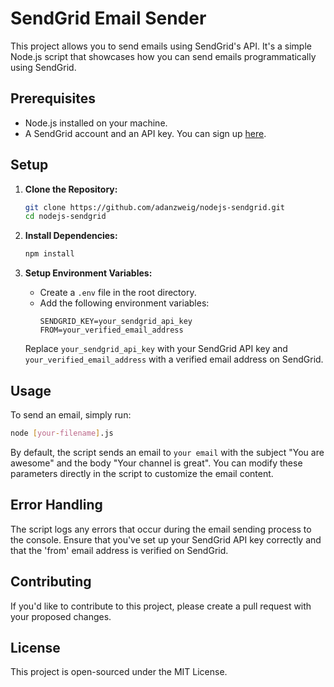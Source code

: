 # SendGrid Email Sender

This project allows you to send emails using SendGrid's API. It's a simple Node.js script that showcases how you can send emails programmatically using SendGrid.

## Prerequisites

- Node.js installed on your machine.
- A SendGrid account and an API key. You can sign up [here](https://sendgrid.com/).

## Setup

1. **Clone the Repository:**
   ```bash
   git clone https://github.com/adanzweig/nodejs-sendgrid.git
   cd nodejs-sendgrid
   ```

2. **Install Dependencies:**
   ```bash
   npm install
   ```

3. **Setup Environment Variables:**
   - Create a `.env` file in the root directory.
   - Add the following environment variables:
     ```
     SENDGRID_KEY=your_sendgrid_api_key
     FROM=your_verified_email_address
     ```
   Replace `your_sendgrid_api_key` with your SendGrid API key and `your_verified_email_address` with a verified email address on SendGrid.

## Usage

To send an email, simply run:

```bash
node [your-filename].js
```

By default, the script sends an email to `your email` with the subject "You are awesome" and the body "Your channel is great". You can modify these parameters directly in the script to customize the email content.

## Error Handling

The script logs any errors that occur during the email sending process to the console. Ensure that you've set up your SendGrid API key correctly and that the 'from' email address is verified on SendGrid.

## Contributing

If you'd like to contribute to this project, please create a pull request with your proposed changes.

## License

This project is open-sourced under the MIT License.